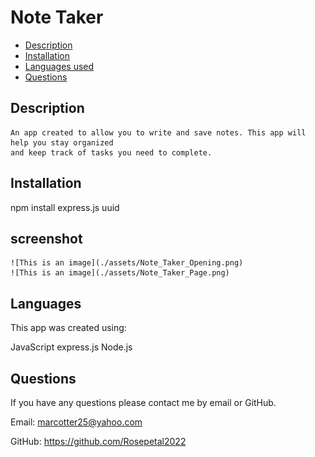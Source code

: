 # Note Taker

  * [Description](#description)
  * [Installation](#installation)
  * [Languages used](#languages)
  * [Questions](#email)
  
  
  ## Description 

    An app created to allow you to write and save notes. This app will help you stay organized
    and keep track of tasks you need to complete.

  ## Installation

  npm install
  express.js
  uuid
  
  ## screenshot
    ![This is an image](./assets/Note_Taker_Opening.png)
    ![This is an image](./assets/Note_Taker_Page.png)

  ## Languages

  This app was created using:
  
  JavaScript
  express.js
  Node.js

  ## Questions

  If you have any questions please contact me by email or GitHub.

  Email: marcotter25@yahoo.com

  GitHub: https://github.com/Rosepetal2022

